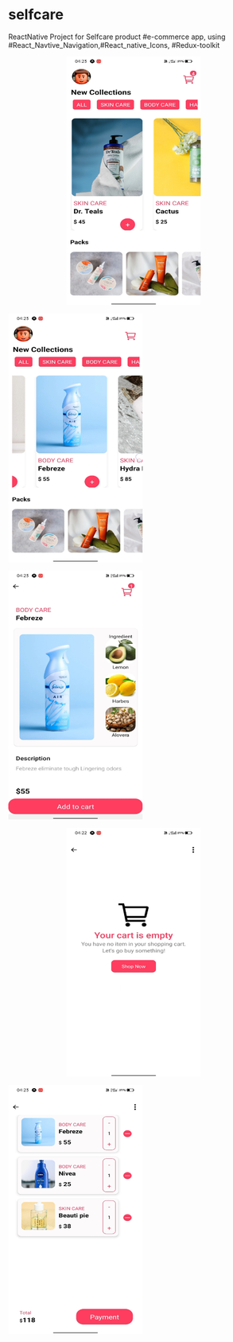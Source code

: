 # selfcare
ReactNative Project for Selfcare product #e-commerce app, using #React_Navtive_Navigation,#React_native_Icons, #Redux-toolkit
<p align="center" width="100%">
 <img src="https://github.com/Ajaykumaraw/selfcare/blob/main/selfcare1.jpg" alt="selfcare snapshot" width="270" height="500"><p width="5%"></p>
 <img src="https://github.com/Ajaykumaraw/selfcare/blob/main/selfcare2.jpg" alt="selfcare snapshot" width="270" height="500"><p width="5%"></p>
 <img src="https://github.com/Ajaykumaraw/selfcare/blob/main/selfcare3.jpg" alt="selfcare snapshot" width="270" height="500"><p width="5%"></p>
 </p>
 <p align="center" width="100%">
 <img src="https://github.com/Ajaykumaraw/selfcare/blob/main/selfcare4.jpg" alt="selfcare snapshot" width="270" height="500"><p width="5%"></p>
 <img src="https://github.com/Ajaykumaraw/selfcare/blob/main/selfcare5.jpg" alt="selfcare snapshot" width="270" height="500"><p width="5%"></p>
  </p>
